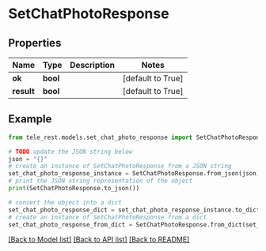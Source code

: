 # SetChatPhotoResponse


## Properties

Name | Type | Description | Notes
------------ | ------------- | ------------- | -------------
**ok** | **bool** |  | [default to True]
**result** | **bool** |  | [default to True]

## Example

```python
from tele_rest.models.set_chat_photo_response import SetChatPhotoResponse

# TODO update the JSON string below
json = "{}"
# create an instance of SetChatPhotoResponse from a JSON string
set_chat_photo_response_instance = SetChatPhotoResponse.from_json(json)
# print the JSON string representation of the object
print(SetChatPhotoResponse.to_json())

# convert the object into a dict
set_chat_photo_response_dict = set_chat_photo_response_instance.to_dict()
# create an instance of SetChatPhotoResponse from a dict
set_chat_photo_response_from_dict = SetChatPhotoResponse.from_dict(set_chat_photo_response_dict)
```
[[Back to Model list]](../README.md#documentation-for-models) [[Back to API list]](../README.md#documentation-for-api-endpoints) [[Back to README]](../README.md)


